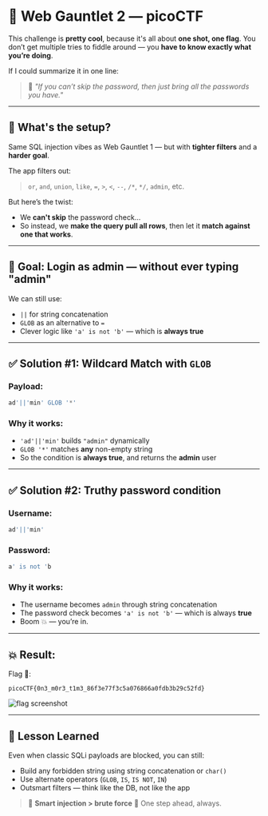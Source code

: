 

# 🧩 Web Gauntlet 2 — picoCTF

This challenge is **pretty cool**, because it's all about **one shot, one flag**. You don’t get multiple tries to fiddle around — you **have to know exactly what you’re doing**.

If I could summarize it in one line:

> 💬 *"If you can’t skip the password, then just bring all the passwords you have."*

---

## 🧨 What's the setup?

Same SQL injection vibes as Web Gauntlet 1 — but with **tighter filters** and a **harder goal**.

The app filters out:

> `or`, `and`, `union`, `like`, `=`, `>`, `<`, `--`, `/*`, `*/`, `admin`, etc.

But here’s the twist:

* We **can't skip** the password check...
* So instead, we **make the query pull all rows**, then let it **match against one that works**.

---

## 🎯 Goal: Login as admin — without ever typing "admin"

We can still use:

* `||` for string concatenation
* `GLOB` as an alternative to `=`
* Clever logic like `'a' is not 'b'` — which is **always true**

---

## ✅ Solution #1: Wildcard Match with `GLOB`

### Payload:

```sql
ad'||'min' GLOB '*'
```

### Why it works:

* `'ad'||'min'` builds `"admin"` dynamically
* `GLOB '*'` matches **any** non-empty string
* So the condition is **always true**, and returns the **admin** user

---

## ✅ Solution #2: Truthy password condition

### Username:

```sql
ad'||'min'
```

### Password:

```sql
a' is not 'b
```

### Why it works:

* The username becomes `admin` through string concatenation
* The password check becomes `'a' is not 'b'` — which is always **true**
* Boom 💥 — you’re in.

---

## 💥 Result:

Flag 🎉:

```
picoCTF{0n3_m0r3_t1m3_86f3e77f3c5a076866a0fdb3b29c52fd}
```

![flag screenshot](https://github.com/user-attachments/assets/9de724f3-8e19-4226-909c-3e706d67cb5a)

---


## 🧠 Lesson Learned

Even when classic SQLi payloads are blocked, you can still:

* Build any forbidden string using string concatenation or `char()`
* Use alternate operators (`GLOB`, `IS`, `IS NOT`, `IN`)
* Outsmart filters — think like the DB, not like the app

> 🧠 **Smart injection > brute force**
> 👣 One step ahead, always.

